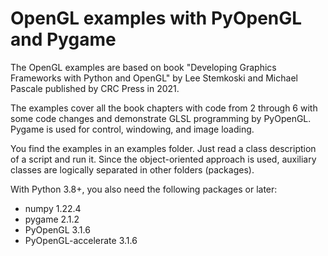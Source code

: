 # OpenGL examples with PyOpenGL and Pygame
The OpenGL examples are based on book "Developing Graphics Frameworks with Python and OpenGL" by Lee Stemkoski and Michael Pascale published by CRC Press in 2021. 

The examples cover all the book chapters with code from 2 through 6 with some code changes and demonstrate GLSL programming by PyOpenGL. Pygame is used for control, windowing, and image loading.

You find the examples in an examples folder. Just read a class description of a script and run it. Since the object-oriented approach is used, auxiliary classes are logically separated in other folders (packages).

With Python 3.8+, you also need the following packages or later:
- numpy 1.22.4
- pygame 2.1.2
- PyOpenGL 3.1.6
- PyOpenGL-accelerate 3.1.6

